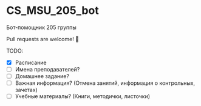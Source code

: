 # CS_MSU_205_bot
Бот-помощник 205 группы

Pull requests are welcome! 👾

TODO:

- [x] Расписание
- [ ] Имена преподавателей?
- [ ] Домашнее задание?
- [ ] Важная информация? (Отмена занятий, информация о контрольных, зачетах)
- [ ] Учебные материалы? (Книги, методички, листочки)